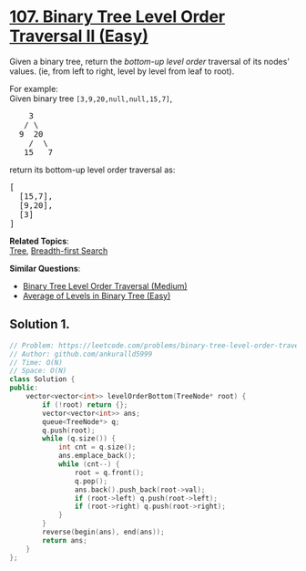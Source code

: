 # [107. Binary Tree Level Order Traversal II (Easy)](https://leetcode.com/problems/binary-tree-level-order-traversal-ii/)

<p>Given a binary tree, return the <i>bottom-up level order</i> traversal of its nodes' values. (ie, from left to right, level by level from leaf to root).</p>

<p>
For example:<br>
Given binary tree <code>[3,9,20,null,null,15,7]</code>,<br>
</p><pre>    3
   / \
  9  20
    /  \
   15   7
</pre>
<p></p>
<p>
return its bottom-up level order traversal as:<br>
</p><pre>[
  [15,7],
  [9,20],
  [3]
]
</pre>
<p></p>

**Related Topics**:  
[Tree](https://leetcode.com/tag/tree/), [Breadth-first Search](https://leetcode.com/tag/breadth-first-search/)

**Similar Questions**:
* [Binary Tree Level Order Traversal (Medium)](https://leetcode.com/problems/binary-tree-level-order-traversal/)
* [Average of Levels in Binary Tree (Easy)](https://leetcode.com/problems/average-of-levels-in-binary-tree/)

## Solution 1.

```cpp
// Problem: https://leetcode.com/problems/binary-tree-level-order-traversal-ii/
// Author: github.com/ankuralld5999
// Time: O(N)
// Space: O(N)
class Solution {
public:
    vector<vector<int>> levelOrderBottom(TreeNode* root) {
        if (!root) return {};
        vector<vector<int>> ans;
        queue<TreeNode*> q;
        q.push(root);
        while (q.size()) {
            int cnt = q.size();
            ans.emplace_back();
            while (cnt--) {
                root = q.front();
                q.pop();
                ans.back().push_back(root->val);
                if (root->left) q.push(root->left);
                if (root->right) q.push(root->right);
            }
        }
        reverse(begin(ans), end(ans));
        return ans;
    }
};
```
